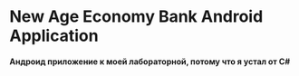 # New Age Economy Bank Android Application
#### Андроид приложение к моей лабораторной, потому что я устал от C#
